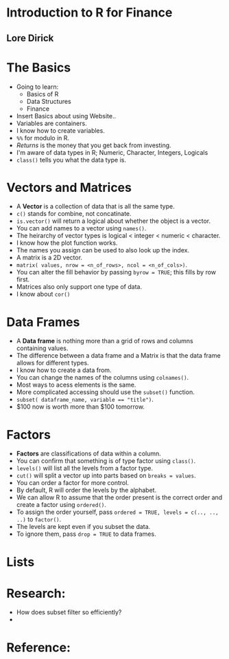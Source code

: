 # Introduction to R for Finance
## Lore Dirick

# The Basics
- Going to learn:
  * Basics of R
  * Data Structures
  * Finance
- Insert Basics about using Website..
- Variables are containers.
- I know how to create variables.
- `%%` for modulo in R.
- *Returns* is the money that you get back from investing.
- I'm aware of data types in R; Numeric, Character, Integers, Logicals
- `class()` tells you what the data type is.

# Vectors and Matrices
- A **Vector** is a collection of data that is all the same type.
- `c()` stands for combine, not concatinate.
- `is.vector()` will return a logical about whether the object is a vector.
- You can add names to a vector using `names()`.
- The heirarchy of vector types is logical < integer < numeric < character.
- I know how the plot function works.
- The names you assign can be used to also look up the index.
- A matrix is a 2D vector.
- `matrix( values, nrow = <n_of_rows>, ncol = <n_of_cols>)`.
- You can alter the fill behavior by passing `byrow = TRUE`; this fills by row first.
- Matrices also only support one type of data.
- I know about `cor()`

# Data Frames
- A **Data frame** is nothing more than a grid of rows and columns containing values.
- The difference between a data frame and a Matrix is that the data frame allows for different types.
- I know how to create a data from.
- You can change the names of the columns using `colnames()`.
- Most ways to acess elements is the same.
- More complicated accessing should use the `subset()` function.
- `subset( dataframe_name, variable == "title")`.
- $100 now is worth more than $100 tomorrow.

# Factors
- **Factors** are classifications of data within a column.
- You can confirm that something is of type factor using `class()`.
- `levels()` will list all the levels from a factor type.
- `cut()` will split a vector up into parts based on `breaks = values`.
- You can order a factor for more control.
- By default, R will order the levels by the alphabet.
- We can allow R to assume that the order present is the correct order and create a factor using `ordered()`.
- To assign the order yourself, pass `ordered = TRUE, levels = c(.., .., ..)` to `factor()`.
- The levels are kept even if you subset the data.
- To ignore them, pass `drop = TRUE` to data frames.

# Lists

# Research:
- How does subset filter so efficiently?
-

# Reference:
